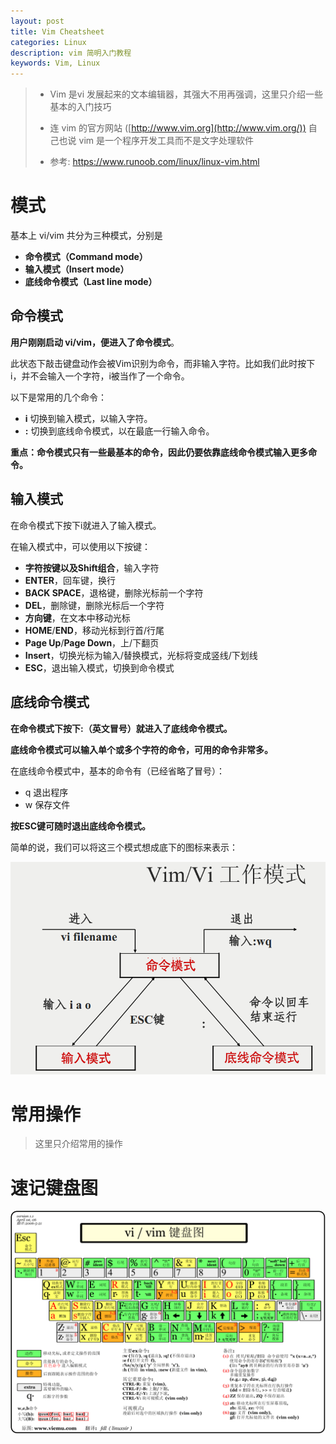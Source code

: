 ```yaml
---
layout: post
title: Vim Cheatsheet
categories: Linux
description: vim 简明入门教程
keywords: Vim, Linux
---
```




> * Vim 是vi 发展起来的文本编辑器，其强大不用再强调，这里只介绍一些基本的入门技巧
>
> * 连 vim 的官方网站 ([http://www.vim.org](http://www.vim.org/)) 自己也说 vim 是一个程序开发工具而不是文字处理软件
>
> * 参考: https://www.runoob.com/linux/linux-vim.html

# 模式

基本上 vi/vim 共分为三种模式，分别是

* **命令模式（Command mode）**
* **输入模式（Insert mode）**
* **底线命令模式（Last line mode）**

## 命令模式

**用户刚刚启动 vi/vim，便进入了命令模式**。

此状态下敲击键盘动作会被Vim识别为命令，而非输入字符。比如我们此时按下i，并不会输入一个字符，i被当作了一个命令。

以下是常用的几个命令：

- **i** 切换到输入模式，以输入字符。
- **:** 切换到底线命令模式，以在最底一行输入命令。

**重点：命令模式只有一些最基本的命令，因此仍要依靠底线命令模式输入更多命令。**

## 输入模式

在命令模式下按下i就进入了输入模式。

在输入模式中，可以使用以下按键：

- **字符按键以及Shift组合**，输入字符
- **ENTER**，回车键，换行
- **BACK SPACE**，退格键，删除光标前一个字符
- **DEL**，删除键，删除光标后一个字符
- **方向键**，在文本中移动光标
- **HOME**/**END**，移动光标到行首/行尾
- **Page Up**/**Page Down**，上/下翻页
- **Insert**，切换光标为输入/替换模式，光标将变成竖线/下划线
- **ESC**，退出输入模式，切换到命令模式

## 底线命令模式

**在命令模式下按下:（英文冒号）就进入了底线命令模式。**

**底线命令模式可以输入单个或多个字符的命令，可用的命令非常多。**

在底线命令模式中，基本的命令有（已经省略了冒号）：

- q 退出程序
- w 保存文件

**按ESC键可随时退出底线命令模式。**

简单的说，我们可以将这三个模式想成底下的图标来表示：

![img](/images/assets/vim-vi-workmodel.png)



# 常用操作

> 这里只介绍常用的操作



# 速记键盘图

![img](/images/assets/vi-vim-cheat-sheet-sch.gif)

